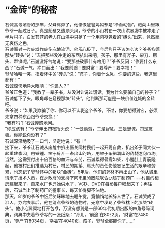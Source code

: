 # “金砖”的秘密

石诚高考落榜的那年，父母离异了，他憎恨爸爸妈妈都是“冷血动物”，跑向山里跟爷爷一起过日子。真是船破又遭顶头风，爷爷的小山村在一次山洪暴发中被冲走了半片村子，白发苍苍的老人在山洪中只抢了一个用包袱包着的“砖头”出来，竟然毫无哀伤之色。  
石诚面对一片废墟作废伤心地流泪，他灰心极了，今后的日子该怎么边？爷爷抱着那块“砖头”说：“去把那些没冲走的东西扒出来吧，孩子，那里有斧子、柴刀、镢头、犁铧呢。”石诚没好气地说：“要那些破家什有啥用？”爷爷反问：“你要什么东西？”石诚一气，冲口而出：“我要前途！要财富！要尊严！要幸福！”  
爷爷哈哈一笑，指着怀中的“砖头”说：“孩子，你着什么急，你要的这些，我这里都有！”  
石诚惊愕地睁大眼睛：“你骗人？”  
爷爷正色道：“我教了一辈子书，从没对谁说过谎话，我为什么要骗自己的孙子？”  
石诚低下了头，眼角却在窥视那块“砖头”，他判断那可能是一块价值连城的金砖吧。  
爷爷说：“如果我欺骗了你，你可以不认我这个爷爷，不过，你要想得到它，必须先拿四种东西跟爷爷交换！”  
“我有吗？”石诚惶惑地问。  
“你应该有！”爷爷伸出四根指头说：“一是勤劳，二是智慧，三是忠诚，四是友善。你能说你没有？”  
石诚深深地吸了一口气，坚定地说：“有！”  
接下来，爷爷让石诚从废墟中扒出镢关同村民们一起开荒自救，扒出斧子同大伙一起重建家园，用铁锤、凿子辟开一条出山的路，用架子车把满山的药材运向市场。  
当然，这需要付出十倍百倍的血汗与辛劳，石诚累得骨瘦如柴，小腿肚上青筋隆起，他被村民们推选为村长，村民的期望、肩头的责任使他忘记生活的艰辛和劳累，也忘记了爷爷怀中的那块“金砖”。5年后，他们的药材不再出山了，他从城里请来了技术人员，在乡政府的支持下同市里的医院联合办起了制药厂……村里的楼房建起来了，自来水厂也开始供水了，VCD、DVD在每家每户唱起来了；再往后，石诚当上了制药厂的董事长，每天忙得脚不沾地。  
那天，81岁的爷爷中饭后笑眯眯地去睡午觉，竟悄悄地长辞人世了。石诚哭成了泪人，办完丧事后，他在清点爷爷的遗物时，无意中发现了爷爷枕下的那块“砖头”。他小心翼翼地打开包袱，万没有想到是一部60年代初期出版的四角号码词典，词典中夹着爷爷写的一张纸条：“孙儿，‘前途’在8022页，‘财富’在7480页，‘尊严’在8034页，‘幸福’在4040页，孩子，爷爷全都能你了……”
  